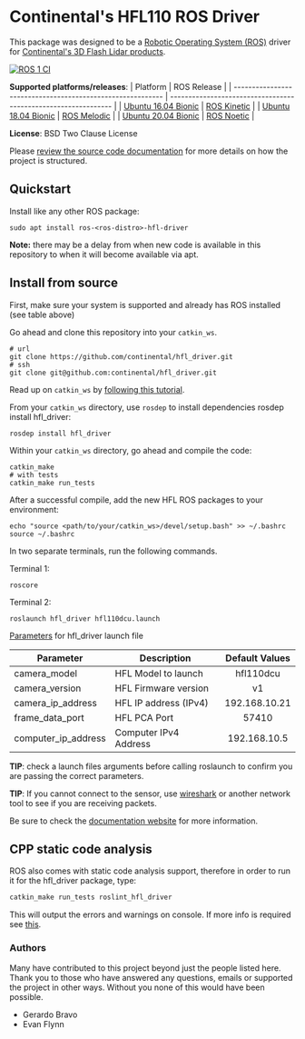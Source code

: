 # Continental's HFL110 ROS Driver
This package was designed to be a [Robotic Operating System (ROS)](https://index.ros.org/about/) driver for [Continental's 3D Flash Lidar products](https://www.continental-automotive.com/en-gl/Passenger-Cars/Autonomous-Mobility/Enablers/Lidars/3D-Flash-Lidar).

[![ROS 1 CI](https://github.com/alten-labs/continental-hfl-driver/actions/workflows/ros_ci.yml/badge.svg)](https://github.com/alten-labs/continental-hfl-driver/actions/workflows/ros_ci.yml)

**Supported platforms/releases**:
| Platform                                                   | ROS Release                                                    |
| ---------------------------------------------------------- | -------------------------------------------------------------- |
| [Ubuntu 16.04 Bionic](https://releases.ubuntu.com/16.04.4/) | [ROS Kinetic](https://wiki.ros.org/kinetic/Installation/Ubuntu) |
| [Ubuntu 18.04 Bionic](https://releases.ubuntu.com/18.04/) | [ROS Melodic](https://wiki.ros.org/melodic/Installation/Ubuntu) |
| [Ubuntu 20.04 Bionic](https://releases.ubuntu.com/20.04/) | [ROS Noetic](https://wiki.ros.org/noetic/Installation/Ubuntu) |

**License**: BSD Two Clause License

Please [review the source code documentation](https://continental.github.io/hfl_driver/index.html) for more details on how the project is structured.

## Quickstart

Install like any other ROS package:
```
sudo apt install ros-<ros-distro>-hfl-driver
```
**Note:** there may be a delay from when new code is available in this repository to when it will become available via apt.

## Install from source

First, make sure your system is supported and already has ROS installed (see table above)

Go ahead and clone this repository into your `catkin_ws`.
```
# url
git clone https://github.com/continental/hfl_driver.git
# ssh
git clone git@github.com:continental/hfl_driver.git
```
Read up on `catkin_ws` by [following this tutorial](http://wiki.ros.org/catkin/Tutorials/create_a_workspace).

From your `catkin_ws` directory, use `rosdep` to install dependencies rosdep install hfl_driver:
```
rosdep install hfl_driver
```

Within your `catkin_ws` directory, go ahead and compile the code:
```
catkin_make
# with tests
catkin_make run_tests
```

After a successful compile, add the new HFL ROS packages to your environment:
```
echo "source <path/to/your/catkin_ws>/devel/setup.bash" >> ~/.bashrc
source ~/.bashrc
```

In two separate terminals, run the following commands.

Terminal 1:
```
roscore
```

Terminal 2:
```
roslaunch hfl_driver hfl110dcu.launch
```

[Parameters](http://wiki.ros.org/roslaunch/XML/arg) for hfl_driver launch file

| Parameter           | Description           | Default Values        |
| ------------------- | --------------------- |:---------------------:|
| camera_model        | HFL Model to launch   | hfl110dcu             |
| camera_version      | HFL Firmware version  | v1                    |
| camera_ip_address   | HFL IP address (IPv4) | 192.168.10.21         |
| frame_data_port     | HFL PCA Port          | 57410                 |
| computer_ip_address | Computer IPv4 Address | 192.168.10.5          |

**TIP**: check a launch files arguments before calling roslaunch to confirm you are passing the correct parameters.

**TIP**: If you cannot connect to the sensor, use [wireshark](https://www.wireshark.org/) or another network tool to see if you are receiving packets.

Be sure to check the [documentation website](https://continental.github.io/hfl_driver/index.html) for more information.

## CPP static code analysis

ROS also comes with static code analysis support, therefore in order to run it for the hfl_driver package, type:
```bash
catkin_make run_tests roslint_hfl_driver
```
This will output the errors and warnings on console.
If more info is required see [this](http://wiki.ros.org/roslint).

### Authors
Many have contributed to this project beyond just the people listed here.
Thank you to those who have answered any questions, emails or supported the project in other ways.
Without you none of this would have been possible.
- Gerardo Bravo
- Evan Flynn
